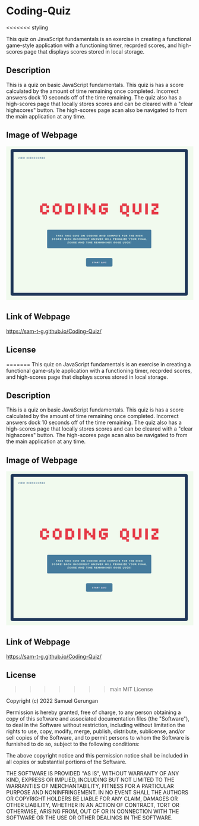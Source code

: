 # Coding-Quiz

<<<<<<< styling

This quiz on JavaScript fundamentals is an exercise in creating a functional game-style application with a functioning timer, recprded scores, and high-scores page that displays scores stored in local storage.

## Description

This is a quiz on basic JavaScript fundamentals. This quiz is has a score calculated by the amount of time remaining once completed. Incorrect answers dock 10 seconds off of the time remaining. The quiz also has a high-scores page that locally stores scores and can be cleared with a "clear highscores" button. The high-scores page acan also be navigated to from the main application at any time.

## Image of Webpage

![Screenshot of the completed webpage](/assets/application-screenshot.png)

## Link of Webpage

https://sam-t-g.github.io/Coding-Quiz/

## License

=======
This quiz on JavaScript fundamentals is an exercise in creating a functional game-style application with a functioning timer, recprded scores, and high-scores page that displays scores stored in local storage.

## Description

This is a quiz on basic JavaScript fundamentals. This quiz is has a score calculated by the amount of time remaining once completed. Incorrect answers dock 10 seconds off of the time remaining. The quiz also has a high-scores page that locally stores scores and can be cleared with a "clear highscores" button. The high-scores page acan also be navigated to from the main application at any time.

## Image of Webpage

![Screenshot of the completed webpage](/assets/application-screenshot.png)

## Link of Webpage

https://sam-t-g.github.io/Coding-Quiz/

## License

> > > > > > > main
> > > > > > > MIT License

Copyright (c) 2022 Samuel Gerungan

Permission is hereby granted, free of charge, to any person obtaining a copy of this software and associated documentation files (the "Software"), to deal in the Software without restriction, including without limitation the rights to use, copy, modify, merge, publish, distribute, sublicense, and/or sell copies of the Software, and to permit persons to whom the Software is furnished to do so, subject to the following conditions:

The above copyright notice and this permission notice shall be included in all copies or substantial portions of the Software.

THE SOFTWARE IS PROVIDED "AS IS", WITHOUT WARRANTY OF ANY KIND, EXPRESS OR IMPLIED, INCLUDING BUT NOT LIMITED TO THE WARRANTIES OF MERCHANTABILITY, FITNESS FOR A PARTICULAR PURPOSE AND NONINFRINGEMENT. IN NO EVENT SHALL THE AUTHORS OR COPYRIGHT HOLDERS BE LIABLE FOR ANY CLAIM, DAMAGES OR OTHER LIABILITY, WHETHER IN AN ACTION OF CONTRACT, TORT OR OTHERWISE, ARISING FROM, OUT OF OR IN CONNECTION WITH THE SOFTWARE OR THE USE OR OTHER DEALINGS IN THE SOFTWARE.
